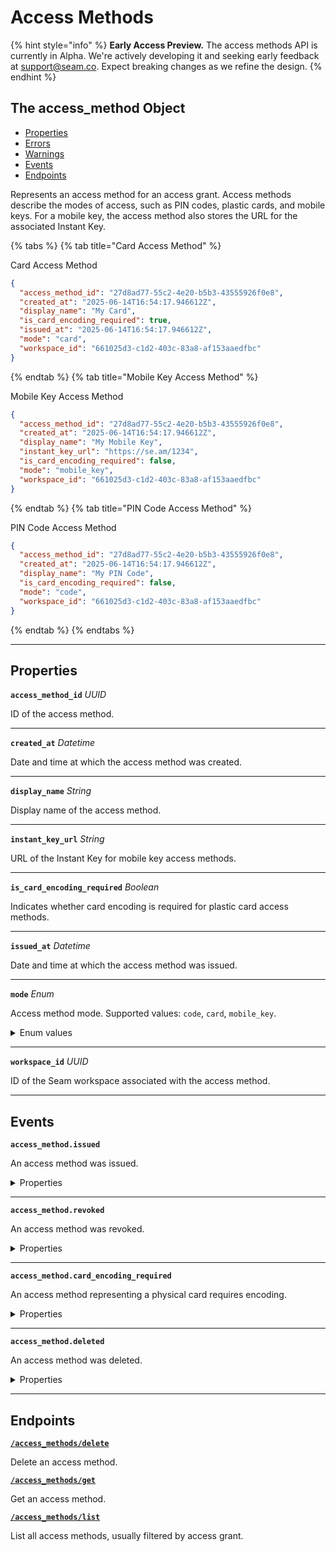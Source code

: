 # Access Methods
{% hint style="info" %}
**Early Access Preview.** The access methods API is currently in Alpha. We're actively developing it and seeking early feedback at [support@seam.co](mailto:support@seam.co). Expect breaking changes as we refine the design.
{% endhint %}

## The access_method Object

- [Properties](./#properties)
- [Errors](./#errors)
- [Warnings](./#warnings)
- [Events](./#events)
- [Endpoints](./#endpoints)


Represents an access method for an access grant. Access methods describe the modes of access, such as PIN codes, plastic cards, and mobile keys. For a mobile key, the access method also stores the URL for the associated Instant Key.

{% tabs %}
{% tab title="Card Access Method" %}

Card Access Method

```json
{
  "access_method_id": "27d8ad77-55c2-4e20-b5b3-43555926f0e8",
  "created_at": "2025-06-14T16:54:17.946612Z",
  "display_name": "My Card",
  "is_card_encoding_required": true,
  "issued_at": "2025-06-14T16:54:17.946612Z",
  "mode": "card",
  "workspace_id": "661025d3-c1d2-403c-83a8-af153aaedfbc"
}
```
{% endtab %}
{% tab title="Mobile Key Access Method" %}

Mobile Key Access Method

```json
{
  "access_method_id": "27d8ad77-55c2-4e20-b5b3-43555926f0e8",
  "created_at": "2025-06-14T16:54:17.946612Z",
  "display_name": "My Mobile Key",
  "instant_key_url": "https://se.am/1234",
  "is_card_encoding_required": false,
  "mode": "mobile_key",
  "workspace_id": "661025d3-c1d2-403c-83a8-af153aaedfbc"
}
```
{% endtab %}
{% tab title="PIN Code Access Method" %}

PIN Code Access Method

```json
{
  "access_method_id": "27d8ad77-55c2-4e20-b5b3-43555926f0e8",
  "created_at": "2025-06-14T16:54:17.946612Z",
  "display_name": "My PIN Code",
  "is_card_encoding_required": false,
  "mode": "code",
  "workspace_id": "661025d3-c1d2-403c-83a8-af153aaedfbc"
}
```
{% endtab %}
{% endtabs %}

---
## Properties

**`access_method_id`** *UUID*

ID of the access method.




---

**`created_at`** *Datetime*

Date and time at which the access method was created.




---

**`display_name`** *String*

Display name of the access method.




---

**`instant_key_url`** *String*

URL of the Instant Key for mobile key access methods.




---

**`is_card_encoding_required`** *Boolean*

Indicates whether card encoding is required for plastic card access methods.




---

**`issued_at`** *Datetime*

Date and time at which the access method was issued.




---

**`mode`** *Enum*

Access method mode. Supported values: `code`, `card`, `mobile_key`.


<details>
<summary>Enum values</summary>

- <code>code</code>
- <code>card</code>
- <code>mobile_key</code>
</details>


---

**`workspace_id`** *UUID*

ID of the Seam workspace associated with the access method.




---


## Events

**`access_method.issued`**

An access method was issued.

<details>

<summary>Properties</summary>

<strong><code>access_method_id</code></strong> <i>UUID</i>

  ID of the affected access method.

<strong><code>created_at</code></strong> <i>Datetime</i>

  Date and time at which the event was created.

<strong><code>event_id</code></strong> <i>UUID</i>

  ID of the event.

<strong><code>event_type</code></strong> <i>Enum</i>

  Value: `access_method.issued`

<strong><code>occurred_at</code></strong> <i>Datetime</i>

  Date and time at which the event occurred.

<strong><code>workspace_id</code></strong> <i>UUID</i>

  ID of the [workspace](../../core-concepts/workspaces/README.md) associated with the event.
</details>

---

**`access_method.revoked`**

An access method was revoked.

<details>

<summary>Properties</summary>

<strong><code>access_method_id</code></strong> <i>UUID</i>

  ID of the affected access method.

<strong><code>created_at</code></strong> <i>Datetime</i>

  Date and time at which the event was created.

<strong><code>event_id</code></strong> <i>UUID</i>

  ID of the event.

<strong><code>event_type</code></strong> <i>Enum</i>

  Value: `access_method.revoked`

<strong><code>occurred_at</code></strong> <i>Datetime</i>

  Date and time at which the event occurred.

<strong><code>workspace_id</code></strong> <i>UUID</i>

  ID of the [workspace](../../core-concepts/workspaces/README.md) associated with the event.
</details>

---

**`access_method.card_encoding_required`**

An access method representing a physical card requires encoding.

<details>

<summary>Properties</summary>

<strong><code>access_method_id</code></strong> <i>UUID</i>

  ID of the affected access method.

<strong><code>created_at</code></strong> <i>Datetime</i>

  Date and time at which the event was created.

<strong><code>event_id</code></strong> <i>UUID</i>

  ID of the event.

<strong><code>event_type</code></strong> <i>Enum</i>

  Value: `access_method.card_encoding_required`

<strong><code>occurred_at</code></strong> <i>Datetime</i>

  Date and time at which the event occurred.

<strong><code>workspace_id</code></strong> <i>UUID</i>

  ID of the [workspace](../../core-concepts/workspaces/README.md) associated with the event.
</details>

---

**`access_method.deleted`**

An access method was deleted.

<details>

<summary>Properties</summary>

<strong><code>access_method_id</code></strong> <i>UUID</i>

  ID of the affected access method.

<strong><code>created_at</code></strong> <i>Datetime</i>

  Date and time at which the event was created.

<strong><code>event_id</code></strong> <i>UUID</i>

  ID of the event.

<strong><code>event_type</code></strong> <i>Enum</i>

  Value: `access_method.deleted`

<strong><code>occurred_at</code></strong> <i>Datetime</i>

  Date and time at which the event occurred.

<strong><code>workspace_id</code></strong> <i>UUID</i>

  ID of the [workspace](../../core-concepts/workspaces/README.md) associated with the event.
</details>

---

## Endpoints


[**`/access_methods/delete`**](./delete.md)

Delete an access method.


[**`/access_methods/get`**](./get.md)

Get an access method.


[**`/access_methods/list`**](./list.md)

List all access methods, usually filtered by access grant.


